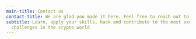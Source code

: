 ```yaml
---
main-title: Contact us
contact-title: We are glad you made it here. Feel free to reach out to us.
subtitle: Learn, apply your skills, hack and contribute to the most exciting
  challenges in the crypto world
---
```

